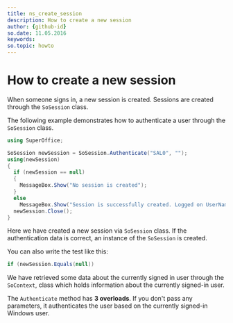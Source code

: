 ```yaml
---
title: ns_create_session
description: How to create a new session
author: {github-id}
so.date: 11.05.2016
keywords:
so.topic: howto
---
```


# How to create a new session

When someone signs in, a new session is created. Sessions are created through the `SoSession` class.

The following example demonstrates how to authenticate a user through the `SoSession` class.

```csharp
using SuperOffice;

SoSession newSession = SoSession.Authenticate("SAL0", "");
using(newSession)
{
  if (newSession == null)
  {
    MessageBox.Show("No session is created");
  }
  else
    MessageBox.Show("Session is successfully created. Logged on UserName is " + SoContext.CurrentIdentity.Name);
  newSession.Close();
}
```

Here we have created a new session via `SoSession` class. If the authentication data is correct, an instance of the `SoSession` is created.

You can also write the test like this:

```csharp
if (newSession.Equals(null))
```

We have retrieved some data about the currently signed in user through the `SoContext`, class which holds information about the currently signed-in user.

The `Authenticate` method has **3 overloads**. If you don't pass any parameters, it authenticates the user based on the currently signed-in Windows user.
